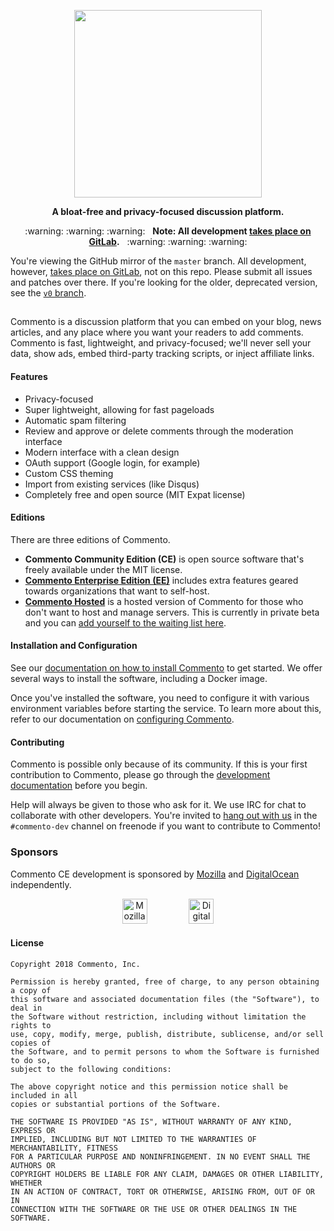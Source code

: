 <p align="center">
<a href="https://commento.io"><img src="https://user-images.githubusercontent.com/7521600/33375172-14b21f68-d52f-11e7-9b30-477682bccf8f.png" width=300></a>
</p>

<p align="center"><b>A bloat-free and privacy-focused discussion platform.</b></p>

<p align="center">
:warning: :warning: :warning: &nbsp; <b>Note: All development <a href="https://gitlab.com/commento/commento-ce">takes place on GitLab</a>.</b> &nbsp; :warning: :warning: :warning:

You're viewing the GitHub mirror of the `master` branch. All development, however, [takes place on GitLab](https://gitlab.com/commento/commento-ce), not on this repo. Please submit all issues and patches over there. If you're looking for the older, deprecated version, see the [`v0` branch](https://github.com/adtac/commento/tree/v0).
</p>

<h2 align="center"></h2>

Commento is a discussion platform that you can embed on your blog, news articles, and any place where you want your readers to add comments. Commento is fast, lightweight, and privacy-focused; we'll never sell your data, show ads, embed third-party tracking scripts, or inject affiliate links.

#### Features

 - Privacy-focused
 - Super lightweight, allowing for fast pageloads
 - Automatic spam filtering
 - Review and approve or delete comments through the moderation interface
 - Modern interface with a clean design
 - OAuth support (Google login, for example)
 - Custom CSS theming
 - Import from existing services (like Disqus)
 - Completely free and open source (MIT Expat license)

#### Editions

There are three editions of Commento.

 - **Commento Community Edition (CE)** is open source software that's freely available under the MIT license.
 - [**Commento Enterprise Edition (EE)**](https://commento.io/pricing#self-hosted) includes extra features geared towards organizations that want to self-host.
 - [**Commento Hosted**](https://commento.io) is a hosted version of Commento for those who don't want to host and manage servers. This is currently in private beta and you can [add yourself to the waiting list here](https://commento.io).

#### Installation and Configuration

See our [documentation on how to install Commento](http://docs.commento.io/installation.html) to get started. We offer several ways to install the software, including a Docker image.

Once you've installed the software, you need to configure it with various environment variables before starting the service. To learn more about this, refer to our documentation on [configuring Commento](https://docs.commento.io/configuration.html).

#### Contributing

Commento is possible only because of its community. If this is your first contribution to Commento, please go through the [development documentation](https://docs.commento.io/contributing.html) before you begin.

Help will always be given to those who ask for it. We use IRC for chat to collaborate with other developers. You're invited to [hang out with us](https://irc.commento.io) in the `#commento-dev` channel on freenode if you want to contribute to Commento!

### Sponsors

Commento CE development is sponsored by [Mozilla](https://mozilla.org) and [DigitalOcean](https://www.digitalocean.com/) independently.

<p align="center">
<a href="https://www.mozilla.org/en-US/"><img src="https://user-images.githubusercontent.com/7521600/32265838-d05b2d08-bf0a-11e7-92e1-2cb183eae616.png" title="Mozilla" height="40"></a>
&nbsp; &nbsp; &nbsp; &nbsp; &nbsp; &nbsp; &nbsp; &nbsp;
<a href="https://www.digitalocean.com"><img src="https://user-images.githubusercontent.com/7521600/32265839-d093c7da-bf0a-11e7-8d99-96a940041d06.png" title="DigitalOcean" height="40"></a>
</p>

#### License

```
Copyright 2018 Commento, Inc.

Permission is hereby granted, free of charge, to any person obtaining a copy of
this software and associated documentation files (the "Software"), to deal in
the Software without restriction, including without limitation the rights to
use, copy, modify, merge, publish, distribute, sublicense, and/or sell copies of
the Software, and to permit persons to whom the Software is furnished to do so,
subject to the following conditions:

The above copyright notice and this permission notice shall be included in all
copies or substantial portions of the Software.

THE SOFTWARE IS PROVIDED "AS IS", WITHOUT WARRANTY OF ANY KIND, EXPRESS OR
IMPLIED, INCLUDING BUT NOT LIMITED TO THE WARRANTIES OF MERCHANTABILITY, FITNESS
FOR A PARTICULAR PURPOSE AND NONINFRINGEMENT. IN NO EVENT SHALL THE AUTHORS OR
COPYRIGHT HOLDERS BE LIABLE FOR ANY CLAIM, DAMAGES OR OTHER LIABILITY, WHETHER
IN AN ACTION OF CONTRACT, TORT OR OTHERWISE, ARISING FROM, OUT OF OR IN
CONNECTION WITH THE SOFTWARE OR THE USE OR OTHER DEALINGS IN THE SOFTWARE.
```
